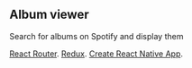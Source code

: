 ## Album viewer

Search for albums on Spotify and display them

[React Router](https://github.com/ReactTraining/react-router). 
[Redux](https://redux.js.org). 
[Create React Native App](https://github.com/react-community/create-react-native-app). 
